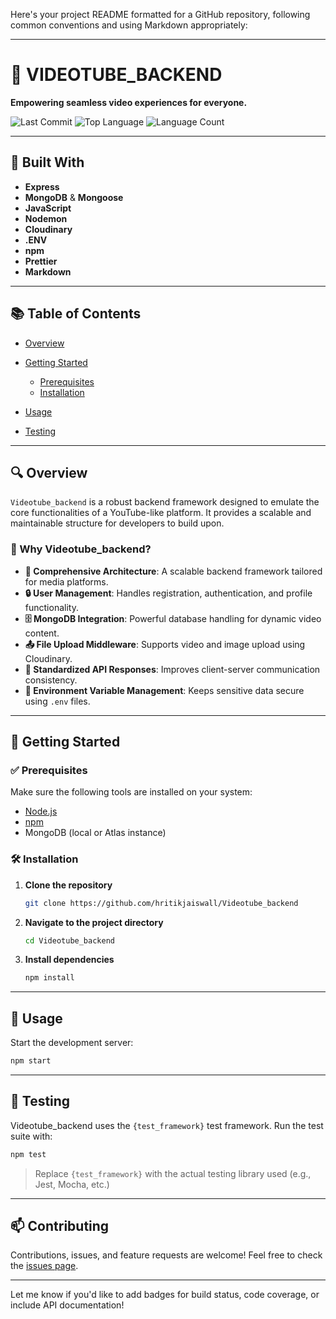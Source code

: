 Here's your project README formatted for a GitHub repository, following common conventions and using Markdown appropriately:

---

# 🎥 VIDEOTUBE\_BACKEND

**Empowering seamless video experiences for everyone.**

![Last Commit](https://img.shields.io/github/last-commit/hritikjaiswall/Videotube_backend)
![Top Language](https://img.shields.io/github/languages/top/hritikjaiswall/Videotube_backend)
![Language Count](https://img.shields.io/github/languages/count/hritikjaiswall/Videotube_backend)

---

## 🚀 Built With

* **Express**
* **MongoDB** & **Mongoose**
* **JavaScript**
* **Nodemon**
* **Cloudinary**
* **.ENV**
* **npm**
* **Prettier**
* **Markdown**

---

## 📚 Table of Contents

* [Overview](#overview)
* [Getting Started](#getting-started)

  * [Prerequisites](#prerequisites)
  * [Installation](#installation)
* [Usage](#usage)
* [Testing](#testing)

---

## 🔍 Overview

`Videotube_backend` is a robust backend framework designed to emulate the core functionalities of a YouTube-like platform. It provides a scalable and maintainable structure for developers to build upon.

### 🎯 Why Videotube\_backend?

* **🎥 Comprehensive Architecture**: A scalable backend framework tailored for media platforms.
* **🔒 User Management**: Handles registration, authentication, and profile functionality.
* **🗄️ MongoDB Integration**: Powerful database handling for dynamic video content.
* **📤 File Upload Middleware**: Supports video and image upload using Cloudinary.
* **📡 Standardized API Responses**: Improves client-server communication consistency.
* **🔑 Environment Variable Management**: Keeps sensitive data secure using `.env` files.

---

## 🏁 Getting Started

### ✅ Prerequisites

Make sure the following tools are installed on your system:

* [Node.js](https://nodejs.org/)
* [npm](https://www.npmjs.com/)
* MongoDB (local or Atlas instance)

### 🛠️ Installation

1. **Clone the repository**

   ```bash
   git clone https://github.com/hritikjaiswall/Videotube_backend
   ```

2. **Navigate to the project directory**

   ```bash
   cd Videotube_backend
   ```

3. **Install dependencies**

   ```bash
   npm install
   ```

---

## 🧪 Usage

Start the development server:

```bash
npm start
```

---

## 🧪 Testing

Videotube\_backend uses the `{test_framework}` test framework. Run the test suite with:

```bash
npm test
```

> Replace `{test_framework}` with the actual testing library used (e.g., Jest, Mocha, etc.)

---

## 📫 Contributing

Contributions, issues, and feature requests are welcome!
Feel free to check the [issues page](https://github.com/hritikjaiswall/Videotube_backend/issues).


---

Let me know if you'd like to add badges for build status, code coverage, or include API documentation!
